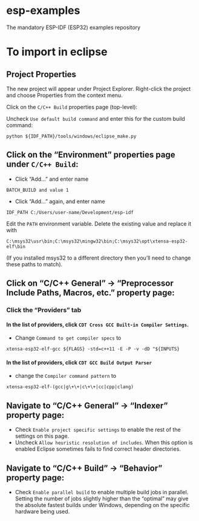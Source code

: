 # esp-examples
The mandatory ESP-IDF (ESP32) examples repository

# To import in eclipse
## Project Properties
The new project will appear under Project Explorer. Right-click the project and choose Properties from the context menu.

Click on the `C/C++ Build` properties page (top-level):

Uncheck `Use default build command` and enter this for the custom build command: 

`python ${IDF_PATH}/tools/windows/eclipse_make.py`

## Click on the “Environment” properties page under `C/C++ Build`:

- Click “Add…” and enter name 

`BATCH_BUILD and value 1`

- Click “Add…” again, and enter name 

`IDF_PATH C:/Users/user-name/Development/esp-idf`

Edit the `PATH` environment variable. Delete the existing value and replace it with 

`C:\msys32\usr\bin;C:\msys32\mingw32\bin;C:\msys32\opt\xtensa-esp32-elf\bin`

(If you installed msys32 to a different directory then you’ll need to change these paths to match).

## Click on “C/C++ General” -> “Preprocessor Include Paths, Macros, etc.” property page:

### Click the “Providers” tab

#### In the list of providers, click `CDT Cross GCC Built-in Compiler Settings`. 
- Change `Command to get compiler specs` to 

`xtensa-esp32-elf-gcc ${FLAGS} -std=c++11 -E -P -v -dD "${INPUTS}`
#### In the list of providers, click `CDT GCC Build Output Parser` 
- change the `Compiler command pattern` to 

`xtensa-esp32-elf-(gcc|g\+\+|c\+\+|cc|cpp|clang)`

## Navigate to “C/C++ General” -> “Indexer” property page:
- Check `Enable project specific settings` to enable the rest of the settings on this page.
- Uncheck `Allow heuristic resolution of includes`. When this option is enabled Eclipse sometimes fails to find correct header directories.

## Navigate to “C/C++ Build” -> “Behavior” property page:

- Check `Enable parallel build` to enable multiple build jobs in parallel.
Setting the number of jobs slightly higher than the “optimal” may give the absolute fastest builds under Windows, depending on the specific hardware being used.
